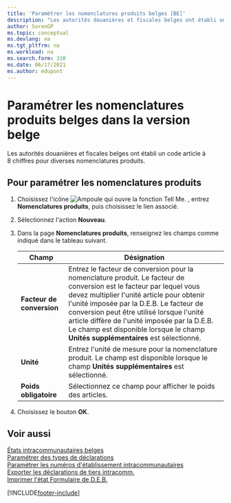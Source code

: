 ```yaml
---
title: 'Paramétrer les nomenclatures produits belges [BE]'
description: "Les autorités douanières et fiscales belges ont établi un code article à 8\_chiffres pour diverses nomenclatures produits."
author: SorenGP
ms.topic: conceptual
ms.devlang: na
ms.tgt_pltfrm: na
ms.workload: na
ms.search.form: 310
ms.date: 06/17/2021
ms.author: edupont
---
```

# <a name="set-up-belgian-tariff-numbers-in-the-belgian-version"></a><a name="set-up-belgian-tariff-numbers-in-the-belgian-version"></a>Paramétrer les nomenclatures produits belges dans la version belge

Les autorités douanières et fiscales belges ont établi un code article à 8 chiffres pour diverses nomenclatures produits.  

## <a name="to-set-up-tariff-numbers"></a><a name="to-set-up-tariff-numbers"></a>Pour paramétrer les nomenclatures produits

1. Choisissez l'icône ![Ampoule qui ouvre la fonction Tell Me.](../../media/ui-search/search_small.png "Dites-moi ce que vous voulez faire") , entrez **Nomenclatures produits**, puis choisissez le lien associé.  
2. Sélectionnez l'action **Nouveau**.  
3. Dans la page **Nomenclatures produits**, renseignez les champs comme indiqué dans le tableau suivant.  

    |Champ|Désignation|  
    |---------------------------------|---------------------------------------|  
    |**Facteur de conversion**|Entrez le facteur de conversion pour la nomenclature produit. Le facteur de conversion est le facteur par lequel vous devez multiplier l'unité article pour obtenir l'unité imposée par la D.E.B. Le facteur de conversion peut être utilisé lorsque l'unité article diffère de l'unité imposée par la D.E.B. Le champ est disponible lorsque le champ **Unités supplémentaires** est sélectionné.|  
    |**Unité**|Entrez l'unité de mesure pour la nomenclature produit. Le champ est disponible lorsque le champ **Unités supplémentaires** est sélectionné.|  
    |**Poids obligatoire**|Sélectionnez ce champ pour afficher le poids des articles.|  

4. Choisissez le bouton **OK**.  
  
## <a name="see-also"></a><a name="see-also"></a>Voir aussi

 [États intracommunautaires belges](belgian-intrastat-reporting.md)   
 [Paramétrer des types de déclarations](how-to-set-up-declaration-types.md)   
 [Paramétrer les numéros d'établissement intracommunautaires](how-to-set-up-intrastat-establishment-numbers.md)   
 [Exporter les déclarations de tiers intracomm.](how-to-export-intrastat-third-party-declararations.md)   
 [Imprimer l'état Formulaire de D.E.B.](how-to-print-the-intrastat-form-report.md)


[!INCLUDE[footer-include](../../includes/footer-banner.md)]
